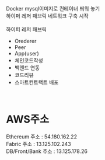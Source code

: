 Docker mysql이미지로 컨테이너 띄워 놓기 <br>
하이퍼 레저 패브릭 네트워크 구축 시작<br>
<br>
하이퍼 레저 패브릭<br>

- Orederer
- Peer
- App(user)
- 체인코드작성
- 백엔드 연동
- 코드리뷰
- 스마트컨트랙트 배포 
<br>

# AWS주소

Ethereum 주소 : 54.180.162.22 <br>
Fabric 주소 : 13.125.102.243 <br>
DB/Front/Bank 주소 : 13.125.178.26 <br>